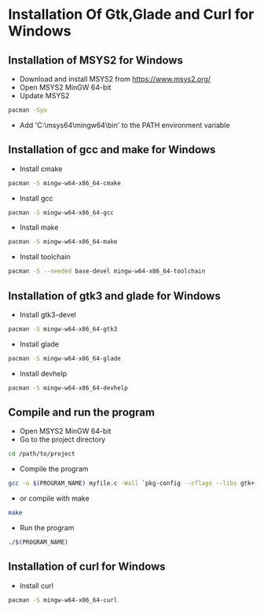 # Installation Of Gtk,Glade and Curl for Windows 

## Installation of MSYS2 for Windows
- Download and install MSYS2 from https://www.msys2.org/
- Open MSYS2 MinGW 64-bit
- Update MSYS2
```bash
pacman -Syu
```
- Add 'C:\msys64\mingw64\bin' to the PATH environment variable

## Installation of gcc and make for Windows
- Install cmake
```bash
pacman -S mingw-w64-x86_64-cmake
```
- Install gcc
```bash
pacman -S mingw-w64-x86_64-gcc
```
- Install make
```bash
pacman -S mingw-w64-x86_64-make
```
- Install toolchain
```bash
pacman -S --needed base-devel mingw-w64-x86_64-toolchain
```

## Installation of gtk3 and glade for Windows
- Install gtk3-devel
```bash
pacman -S mingw-w64-x86_64-gtk3
```
- Install glade
```bash
pacman -S mingw-w64-x86_64-glade
```
- Install devhelp
```bash
pacman -S mingw-w64-x86_64-devhelp
```

## Compile and run the program
- Open MSYS2 MinGW 64-bit
- Go to the project directory
```bash
cd /path/to/project
```
- Compile the program
```bash
gcc -o $(PROGRAM_NAME) myfile.c -Wall `pkg-config --cflags --libs gtk+-3.0`
```
- or compile with make
```bash
make
```
- Run the program
```bash
./$(PROGRAM_NAME)
```

## Installation of curl for Windows
- Install curl
```bash
pacman -S mingw-w64-x86_64-curl
```
